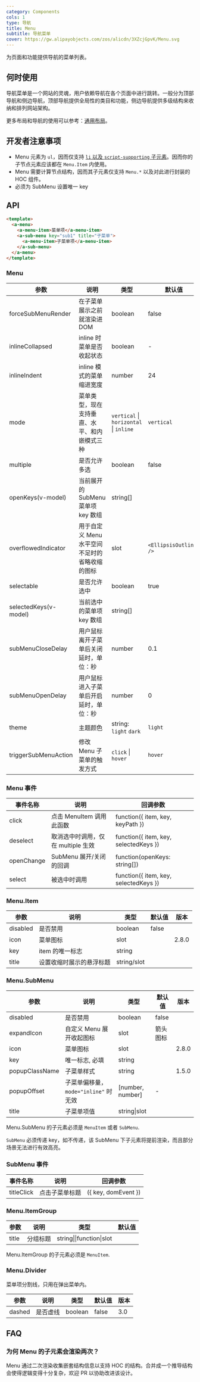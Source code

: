 ```yaml
---
category: Components
cols: 1
type: 导航
title: Menu
subtitle: 导航菜单
cover: https://gw.alipayobjects.com/zos/alicdn/3XZcjGpvK/Menu.svg
---
```


为页面和功能提供导航的菜单列表。

## 何时使用

导航菜单是一个网站的灵魂，用户依赖导航在各个页面中进行跳转。一般分为顶部导航和侧边导航，顶部导航提供全局性的类目和功能，侧边导航提供多级结构来收纳和排列网站架构。

更多布局和导航的使用可以参考：[通用布局](/components/layout-cn)。

## 开发者注意事项

- Menu 元素为 `ul`，因而仅支持 [`li` 以及 `script-supporting` 子元素](https://html.spec.whatwg.org/multipage/grouping-content.html#the-ul-element)。因而你的子节点元素应该都在 `Menu.Item` 内使用。
- Menu 需要计算节点结构，因而其子元素仅支持 `Menu.*` 以及对此进行封装的 HOC 组件。
- 必须为 SubMenu 设置唯一 key

## API

```html
<template>
  <a-menu>
    <a-menu-item>菜单项</a-menu-item>
    <a-sub-menu key="sub1" title="子菜单">
      <a-menu-item>子菜单项</a-menu-item>
    </a-sub-menu>
  </a-menu>
</template>
```

### Menu

| 参数 | 说明 | 类型 | 默认值 |
| --- | --- | --- | --- |
| forceSubMenuRender | 在子菜单展示之前就渲染进 DOM | boolean | false |
| inlineCollapsed | inline 时菜单是否收起状态 | boolean | - |
| inlineIndent | inline 模式的菜单缩进宽度 | number | 24 |
| mode | 菜单类型，现在支持垂直、水平、和内嵌模式三种 | `vertical` \| `horizontal` \| `inline` | `vertical` |
| multiple | 是否允许多选 | boolean | false |
| openKeys(v-model) | 当前展开的 SubMenu 菜单项 key 数组 | string\[] |  |
| overflowedIndicator | 用于自定义 Menu 水平空间不足时的省略收缩的图标 | slot | `<EllipsisOutlined />` |
| selectable | 是否允许选中 | boolean | true |
| selectedKeys(v-model) | 当前选中的菜单项 key 数组 | string\[] |  |
| subMenuCloseDelay | 用户鼠标离开子菜单后关闭延时，单位：秒 | number | 0.1 |
| subMenuOpenDelay | 用户鼠标进入子菜单后开启延时，单位：秒 | number | 0 |
| theme | 主题颜色 | string: `light` `dark` | `light` |
| triggerSubMenuAction | 修改 Menu 子菜单的触发方式 | `click` \| `hover` | `hover` |

### Menu 事件

| 事件名称   | 说明                               | 回调参数                              |
| ---------- | ---------------------------------- | ------------------------------------- |
| click      | 点击 MenuItem 调用此函数           | function({ item, key, keyPath })      |
| deselect   | 取消选中时调用，仅在 multiple 生效 | function({ item, key, selectedKeys }) |
| openChange | SubMenu 展开/关闭的回调            | function(openKeys: string\[])         |
| select     | 被选中时调用                       | function({ item, key, selectedKeys }) |

### Menu.Item

| 参数     | 说明                     | 类型        | 默认值 | 版本  |
| -------- | ------------------------ | ----------- | ------ | ----- |
| disabled | 是否禁用                 | boolean     | false  |       |
| icon     | 菜单图标                 | slot        |        | 2.8.0 |
| key      | item 的唯一标志          | string      |        |       |
| title    | 设置收缩时展示的悬浮标题 | string/slot |        |       |

### Menu.SubMenu

| 参数           | 说明                                 | 类型              | 默认值   | 版本  |
| -------------- | ------------------------------------ | ----------------- | -------- | ----- |
| disabled       | 是否禁用                             | boolean           | false    |       |
| expandIcon     | 自定义 Menu 展开收起图标             | slot              | 箭头图标 |       |
| icon           | 菜单图标                             | slot              |          | 2.8.0 |
| key            | 唯一标志, 必填                       | string            |          |       |
| popupClassName | 子菜单样式                           | string            |          | 1.5.0 |
| popupOffset    | 子菜单偏移量，`mode="inline"` 时无效 | \[number, number] | -        |       |
| title          | 子菜单项值                           | string\|slot      |          |       |

Menu.SubMenu 的子元素必须是 `MenuItem` 或者 `SubMenu`.

`SubMenu` 必须传递 key，如不传递，该 SubMenu 下子元素将提前渲染，而且部分场景无法进行有效高亮。

### SubMenu 事件

| 事件名称   | 说明           | 回调参数            |
| ---------- | -------------- | ------------------- |
| titleClick | 点击子菜单标题 | ({ key, domEvent }) |

### Menu.ItemGroup

| 参数  | 说明     | 类型                     | 默认值 |
| ----- | -------- | ------------------------ | ------ |
| title | 分组标题 | string\|\|function\|slot |        |

Menu.ItemGroup 的子元素必须是 `MenuItem`.

### Menu.Divider

菜单项分割线，只用在弹出菜单内。

| 参数   | 说明     | 类型    | 默认值 | 版本 |
| ------ | -------- | ------- | ------ | ---- |
| dashed | 是否虚线 | boolean | false  | 3.0  |

## FAQ

### 为何 Menu 的子元素会渲染两次？

Menu 通过二次渲染收集嵌套结构信息以支持 HOC 的结构。合并成一个推导结构会使得逻辑变得十分复杂，欢迎 PR 以协助改进该设计。
